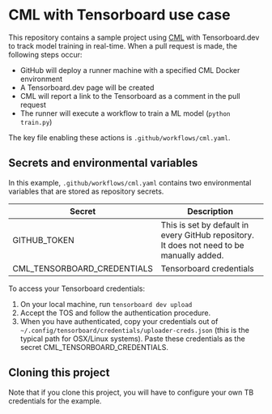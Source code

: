 # CML with Tensorboard use case

This repository contains a sample project using [CML](https://github.com/iterative/cml) with Tensorboard.dev to track model training in real-time. When a pull request is made, the following steps occur:
- GitHub will deploy a runner machine with a specified CML Docker environment
- A Tensorboard.dev page will be created 
- CML will report a link to the Tensorboard as a comment in the pull request
- The runner will execute a workflow to train a ML model (`python train.py`)

The key file enabling these actions is `.github/workflows/cml.yaml`.

## Secrets and environmental variables
In this example, `.github/workflows/cml.yaml` contains two environmental variables that are stored as repository secrets.

| Secret  | Description  | 
|---|---|
|  GITHUB_TOKEN | This is set by default in every GitHub repository. It does not need to be manually added.  |
| CML_TENSORBOARD_CREDENTIALS  | Tensorboard credentials | 

To access your Tensorboard credentials:
1. On your local machine, run `tensorboard dev upload` 
2. Accept the TOS and follow the authentication procedure. 
3. When you have authenticated, copy your credentials out of `~/.config/tensorboard/credentials/uploader-creds.json` (this is the typical path for OSX/Linux systems). Paste these credentials as the secret CML_TENSORBOARD_CREDENTIALS. 


## Cloning this project
Note that if you clone this project, you will have to configure your own TB credentials for the example. 

